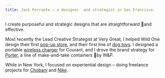 ```yaml
---
title: Jack Ferrante – a designer  and strategist in San Francisco.
---
```

I create purposeful and strategic designs that are straightforward and effective.



Most recently the Lead Creative Strategist at Very Great, I helped Wild One design their first [pop-up store](/projects/pop-up.md), and their first line of [dog toys](/projects/dog-toys.md). I designed a portable [wireless charger](projects/wireless-charger.md) for Courant, and I drove the brand strategy for [Porter](/projects/porter.md), a line of make-and-take containers by W&P.



While in New York, I focused on experiential design – doing freelance projects for [Chobani](/projects/chobani.md) and [Nike](/projects/nike.md).
